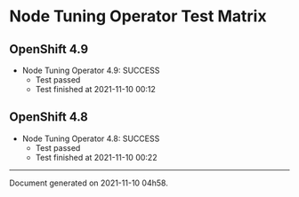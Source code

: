 
Node Tuning Operator Test Matrix
================================

OpenShift 4.9
-------------


* Node Tuning Operator 4.9: SUCCESS
  - Test passed
  - Test finished at 2021-11-10 00:12

OpenShift 4.8
-------------


* Node Tuning Operator 4.8: SUCCESS
  - Test passed
  - Test finished at 2021-11-10 00:22


---
Document generated on 2021-11-10 04h58.
